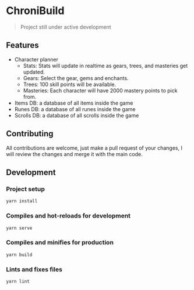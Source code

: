 # ChroniBuild

> Project still under active development

## Features

- Character planner
  - Stats: Stats will update in realtime as gears, trees, and masteries get updated.
  - Gears: Select the gear, gems and enchants.
  - Trees: 100 skill points will be available.
  - Masteries: Each character will have 2000 mastery points to pick from.
- Items DB: a database of all items inside the game
- Runes DB: a database of all runes inside the game
- Scrolls DB: a database of all scrolls inside the game

## Contributing

All contributions are welcome, just make a pull request of your changes, I will review the changes and merge it with the main code.

## Development

### Project setup
```
yarn install
```

### Compiles and hot-reloads for development
```
yarn serve
```

### Compiles and minifies for production
```
yarn build
```

### Lints and fixes files
```
yarn lint
```
